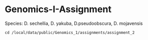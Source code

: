 # Genomics-I-Assignment

Species: D. sechellia, D. yakuba, D.pseudoobscura, D. mojavensis

```
cd /local/data/public/Genomics_1/assignments/assignment_2
```
